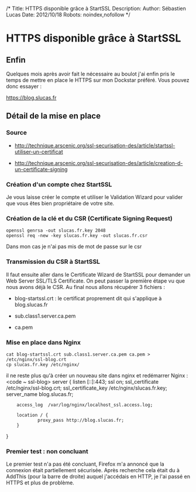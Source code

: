 /*
Title: HTTPS disponible grâce à StartSSL
Description: 
Author: Sébastien Lucas
Date: 2012/10/18
Robots: noindex,nofollow
*/
# HTTPS disponible grâce à StartSSL

## Enfin
Quelques mois après avoir fait le nécessaire au boulot j'ai enfin pris le temps de mettre en place le HTTPS sur mon Dockstar préféré. Vous pouvez donc essayer :

https://blog.slucas.fr

## Détail de la mise en place

### Source

*	http://technique.arscenic.org/ssl-securisation-des/article/startssl-utiliser-un-certificat

*	http://technique.arscenic.org/ssl-securisation-des/article/creation-d-un-certificate-signing
### Création d'un compte chez StartSSL

Je vous laisse créer le compte et utiliser le Validation Wizard pour valider que vous êtes bien propriétaire de votre site.
### Création de la clé et du CSR (Certificate Signing Request)

	
	openssl genrsa -out slucas.fr.key 2048
	openssl req -new -key slucas.fr.key -out slucas.fr.csr

Dans mon cas je n'ai pas mis de mot de passe sur le csr
### Transmission du CSR à StartSSL

Il faut ensuite aller dans le Certificate Wizard de StartSSL pour demander un Web Server SSL/TLS Certificate. On peut passer la première étape vu que nous avons déjà le CSR.
Au final nous allons récupérer 3 fichiers :

*	blog-startssl.crt : le certificat proprement dit qui s'applique à blog.slucas.fr

*	sub.class1.server.ca.pem

*	ca.pem
### Mise en place dans Nginx

	
	cat blog-startssl.crt sub.class1.server.ca.pem ca.pem > /etc/nginx/ssl-blog.crt
	cp slucas.fr.key /etc/nginx/

il ne reste plus qu'à créer un nouveau site dans nginx et redémarrer Nginx :
<code ~ ssl-blog>
server {
        listen   [::]:443;
        ssl on;
        ssl_certificate      /etc/nginx/ssl-blog.crt;
        ssl_certificate_key  /etc/nginx/slucas.fr.key;
        server_name  blog.slucas.fr;

        access_log  /var/log/nginx/localhost_ssl.access.log;

        location / {
                proxy_pass http://blog.slucas.fr;
        }
}
</code>

### Premier test : non concluant

Le premier test n'a pas été concluant, Firefox m'a annoncé que la connexion était partiellement sécurisée. Après recherche cela était du à AddThis (pour la barre de droite) auquel j'accédais en HTTP, je l'ai passé en HTTPS et plus de problème.
